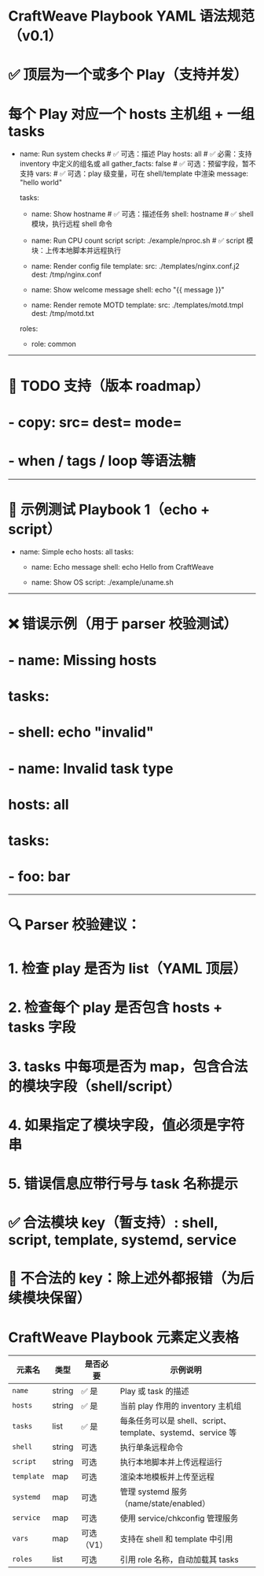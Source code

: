 # CraftWeave Playbook YAML 语法规范（v0.1）

# ✅ 顶层为一个或多个 Play（支持并发）
# 每个 Play 对应一个 hosts 主机组 + 一组 tasks

- name: Run system checks         # ✅ 可选：描述 Play
  hosts: all                     # ✅ 必需：支持 inventory 中定义的组名或 all
  gather_facts: false            # ✅ 可选：预留字段，暂不支持
  vars:                          # ✅ 可选：play 级变量，可在 shell/template 中渲染
    message: "hello world"

  tasks:
    - name: Show hostname        # ✅ 可选：描述任务
      shell: hostname            # ✅ shell 模块，执行远程 shell 命令

    - name: Run CPU count script
      script: ./example/nproc.sh # ✅ script 模块：上传本地脚本并远程执行

    - name: Render config file
      template:
        src: ./templates/nginx.conf.j2
        dest: /tmp/nginx.conf

    - name: Show welcome message
      shell: echo "{{ message }}"

    - name: Render remote MOTD
      template:
        src: ./templates/motd.tmpl
        dest: /tmp/motd.txt

  roles:
    - role: common

---

# 🚀 TODO 支持（版本 roadmap）
# - copy: src= dest= mode=
# - when / tags / loop 等语法糖

---

# 🧪 示例测试 Playbook 1（echo + script）

- name: Simple echo
  hosts: all
  tasks:
    - name: Echo message
      shell: echo Hello from CraftWeave

    - name: Show OS
      script: ./example/uname.sh

---

# ❌ 错误示例（用于 parser 校验测试）

# - name: Missing hosts
#   tasks:
#     - shell: echo "invalid"

# - name: Invalid task type
#   hosts: all
#   tasks:
#     - foo: bar

---

# 🔍 Parser 校验建议：
# 1. 检查 play 是否为 list（YAML 顶层）
# 2. 检查每个 play 是否包含 hosts + tasks 字段
# 3. tasks 中每项是否为 map，包含合法的模块字段（shell/script）
# 4. 如果指定了模块字段，值必须是字符串
# 5. 错误信息应带行号与 task 名称提示

# ✅ 合法模块 key（暂支持）: shell, script, template, systemd, service
# 🚫 不合法的 key：除上述外都报错（为后续模块保留）

# CraftWeave Playbook 元素定义表格

| 元素名   | 类型   | 是否必要 | 示例说明                           |
|----------|--------|----------|------------------------------------|
| `name`   | string | ✅ 是     | Play 或 task 的描述                 |
| `hosts`  | string | ✅ 是     | 当前 play 作用的 inventory 主机组  |
| `tasks`  | list   | ✅ 是     | 每条任务可以是 shell、script、template、systemd、service 等 |
| `shell`  | string | 可选      | 执行单条远程命令                   |
| `script` | string | 可选      | 执行本地脚本并上传远程运行         |
| `template` | map  | 可选      | 渲染本地模板并上传至远程           |
| `systemd` | map | 可选 | 管理 systemd 服务（name/state/enabled） |
| `service` | map | 可选 | 使用 service/chkconfig 管理服务 |
| `vars`   | map    | 可选（V1）| 支持在 shell 和 template 中引用     |
| `roles`  | list  | 可选      | 引用 role 名称，自动加载其 tasks    |
